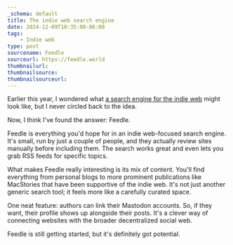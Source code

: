 ```yaml
---
_schema: default
title: The indie web search engine
date: 2024-12-09T10:35:00-06:00
tags:
    - Indie web
type: post
sourcename: Feedle
sourceurl: https://feedle.world
thumbnailurl:
thumbnailsource:
thumbnailsourceurl:
---
```


Earlier this year, I wondered what [a search engine for the indie web](https://crashthearcade.com/blog/2024/the-indieweb-needs-a-search-engine-or-something-like-it/) might look like, but I never circled back to the idea.

Now, I think I've found the answer: Feedle.

Feedle is everything you'd hope for in an indie web-focused search engine. It's small, run by just a couple of people, and they actually review sites manually before including them. The search works great and even lets you grab RSS feeds for specific topics.

What makes Feedle really interesting is its mix of content. You'll find everything from personal blogs to more prominent publications like MacStories that have been supportive of the indie web. It's not just another generic search tool; it feels more like a carefully curated space.

One neat feature: authors can link their Mastodon accounts. So, if they want, their profile shows up alongside their posts. It's a clever way of connecting websites with the broader decentralized social web.

Feedle is still getting started, but it's definitely got potential.

